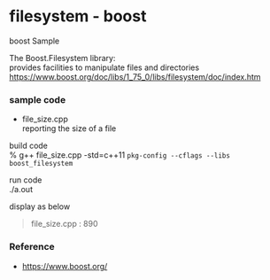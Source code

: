 filesystem - boost
===============

boost Sample <br/>

The Boost.Filesystem library: <br/>
 provides facilities to manipulate files and directories <br/>
https://www.boost.org/doc/libs/1_75_0/libs/filesystem/doc/index.htm <br/>

### sample code <br/>
- file_size.cpp <br/>
reporting the size of a file <br/>


build code <br/>
% g++ file_size.cpp  -std=c++11 `pkg-config --cflags --libs boost_filesystem` <br/>

run code  <br/>
 ./a.out <br/>

display as below <br/>
> file_size.cpp : 890 <br/>


### Reference <br/>
- https://www.boost.org/

